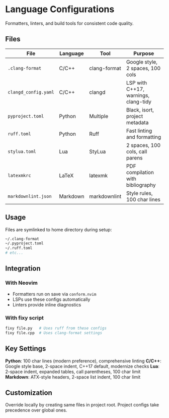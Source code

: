 # Language Configurations

Formatters, linters, and build tools for consistent code quality.

## Files

| File                 | Language | Tool         | Purpose                              |
| -------------------- | -------- | ------------ | ------------------------------------ |
| `.clang-format`      | C/C++    | clang-format | Google style, 2 spaces, 100 cols     |
| `clangd_config.yaml` | C/C++    | clangd       | LSP with C++17, warnings, clang-tidy |
| `pyproject.toml`     | Python   | Multiple     | Black, isort, project metadata       |
| `ruff.toml`          | Python   | Ruff         | Fast linting and formatting          |
| `stylua.toml`        | Lua      | StyLua       | 2 spaces, 100 cols, call parens      |
| `latexmkrc`          | LaTeX    | latexmk      | PDF compilation with bibliography    |
| `markdownlint.json`  | Markdown | markdownlint | Style rules, 100 char lines          |

## Usage

Files are symlinked to home directory during setup:

```bash
~/.clang-format
~/.pyproject.toml
~/.ruff.toml
# etc...
```

## Integration

### With Neovim

- Formatters run on save via `conform.nvim`
- LSPs use these configs automatically
- Linters provide inline diagnostics

### With fixy script

```bash
fixy file.py   # Uses ruff from these configs
fixy file.cpp  # Uses clang-format settings
```

## Key Settings

**Python**: 100 char lines (modern preference), comprehensive linting
**C/C++**: Google style base, 2-space indent, C++17 default, modernize checks
**Lua**: 2-space indent, expanded tables, call parentheses, 100 char limit
**Markdown**: ATX-style headers, 2-space list indent, 100 char limit

## Customization

Override locally by creating same files in project root.
Project configs take precedence over global ones.

